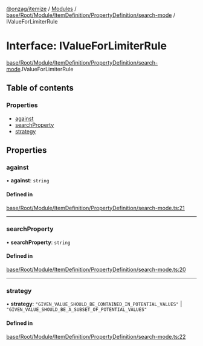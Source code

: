 [@onzag/itemize](../README.md) / [Modules](../modules.md) / [base/Root/Module/ItemDefinition/PropertyDefinition/search-mode](../modules/base_Root_Module_ItemDefinition_PropertyDefinition_search_mode.md) / IValueForLimiterRule

# Interface: IValueForLimiterRule

[base/Root/Module/ItemDefinition/PropertyDefinition/search-mode](../modules/base_Root_Module_ItemDefinition_PropertyDefinition_search_mode.md).IValueForLimiterRule

## Table of contents

### Properties

- [against](base_Root_Module_ItemDefinition_PropertyDefinition_search_mode.IValueForLimiterRule.md#against)
- [searchProperty](base_Root_Module_ItemDefinition_PropertyDefinition_search_mode.IValueForLimiterRule.md#searchproperty)
- [strategy](base_Root_Module_ItemDefinition_PropertyDefinition_search_mode.IValueForLimiterRule.md#strategy)

## Properties

### against

• **against**: `string`

#### Defined in

[base/Root/Module/ItemDefinition/PropertyDefinition/search-mode.ts:21](https://github.com/onzag/itemize/blob/a24376ed/base/Root/Module/ItemDefinition/PropertyDefinition/search-mode.ts#L21)

___

### searchProperty

• **searchProperty**: `string`

#### Defined in

[base/Root/Module/ItemDefinition/PropertyDefinition/search-mode.ts:20](https://github.com/onzag/itemize/blob/a24376ed/base/Root/Module/ItemDefinition/PropertyDefinition/search-mode.ts#L20)

___

### strategy

• **strategy**: ``"GIVEN_VALUE_SHOULD_BE_CONTAINED_IN_POTENTIAL_VALUES"`` \| ``"GIVEN_VALUE_SHOULD_BE_A_SUBSET_OF_POTENTIAL_VALUES"``

#### Defined in

[base/Root/Module/ItemDefinition/PropertyDefinition/search-mode.ts:22](https://github.com/onzag/itemize/blob/a24376ed/base/Root/Module/ItemDefinition/PropertyDefinition/search-mode.ts#L22)
